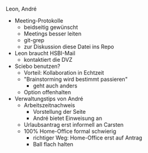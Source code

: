 Leon, André

- Meeting-Protokolle
  - beidseitig gewünscht
  - Meetings besser leiten
  - git-grep
  - zur Diskussion diese Datei ins Repo
- Leon braucht HSBI-Mail
  - kontaktiert die DVZ
- Sciebo benutzen?
  - Vorteil: Kollaboration in Echtzeit
  - "Brainstorming wird bestimmt passieren"
    - geht auch anders
  - Option offenhalten
- Verwaltungstips von André
  - Arbeitszeitnachweis
    - Vorstellung der Seite
    - André bietet Einweisung an
  - Urlaubsantrag erst informell an Carsten
  - 100% Home-Office formal schwierig
    - richtiger Weg: Home-Office erst auf Antrag
    - Ball flach halten
